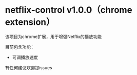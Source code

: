 # netflix-control v1.0.0（chrome extension）

该项目为chrome扩展，用于增强Netflix的播放功能

目前包含功能：
- 可调播放速度

有任何建议欢迎提issues
